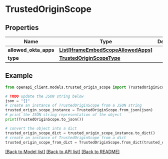 # TrustedOriginScope


## Properties

Name | Type | Description | Notes
------------ | ------------- | ------------- | -------------
**allowed_okta_apps** | [**List[IframeEmbedScopeAllowedApps]**](IframeEmbedScopeAllowedApps.md) |  | [optional] 
**type** | [**TrustedOriginScopeType**](TrustedOriginScopeType.md) |  | [optional] 

## Example

```python
from openapi_client.models.trusted_origin_scope import TrustedOriginScope

# TODO update the JSON string below
json = "{}"
# create an instance of TrustedOriginScope from a JSON string
trusted_origin_scope_instance = TrustedOriginScope.from_json(json)
# print the JSON string representation of the object
print(TrustedOriginScope.to_json())

# convert the object into a dict
trusted_origin_scope_dict = trusted_origin_scope_instance.to_dict()
# create an instance of TrustedOriginScope from a dict
trusted_origin_scope_from_dict = TrustedOriginScope.from_dict(trusted_origin_scope_dict)
```
[[Back to Model list]](../README.md#documentation-for-models) [[Back to API list]](../README.md#documentation-for-api-endpoints) [[Back to README]](../README.md)


